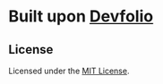 # Built upon [Devfolio](https://github.com/RyanFitzgerald/devfolio)


## License

Licensed under the [MIT License](https://github.com/RyanFitzgerald/devfolio/blob/master/LICENSE.md).
